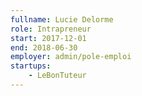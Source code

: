 ```yaml
---
fullname: Lucie Delorme
role: Intrapreneur
start: 2017-12-01
end: 2018-06-30
employer: admin/pole-emploi
startups:
    - LeBonTuteur
---
```

